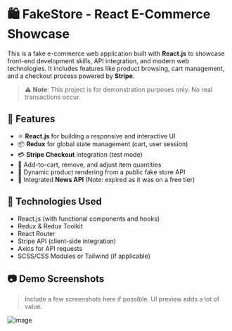 # 🛍️ FakeStore - React E-Commerce Showcase

This is a fake e-commerce web application built with **React.js** to showcase front-end development skills, API integration, and modern web technologies. It includes features like product browsing, cart management, and a checkout process powered by **Stripe**.

> ⚠️ **Note**: This project is for demonstration purposes only. No real transactions occur.

## 🚀 Features

- ⚛️ **React.js** for building a responsive and interactive UI
- 📦 **Redux** for global state management (cart, user session)
- 💳 **Stripe Checkout** integration (test mode)
- 🛒 Add-to-cart, remove, and adjust item quantities
- 🔄 Dynamic product rendering from a public fake store API
- 📰 Integrated **News API** (Note: expired as it was on a free tier)

## 🧪 Technologies Used

- React.js (with functional components and hooks)
- Redux & Redux Toolkit
- React Router
- Stripe API (client-side integration)
- Axios for API requests
- SCSS/CSS Modules or Tailwind (if applicable)

## 📷 Demo Screenshots

> Include a few screenshots here if possible. UI preview adds a lot of value.

![image](https://github.com/user-attachments/assets/1eab22fe-680e-40da-828e-94e92b5d8a33)

